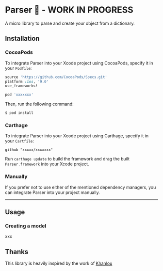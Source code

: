# Parser 🔨 - WORK IN PROGRESS
A micro library to parse and create your object from a dictionary.

## Installation

### CocoaPods

To integrate Parser into your Xcode project using CocoaPods, specify it in your `Podfile`:

```ruby
source 'https://github.com/CocoaPods/Specs.git'
platform :ios, '9.0'
use_frameworks!

pod 'xxxxxxx'
```

Then, run the following command:

```bash
$ pod install
```

### Carthage

To integrate Parser into your Xcode project using Carthage, specify it in your `Cartfile`:

```ogdl
github "xxxxx/xxxxxxx"
```

Run `carthage update` to build the framework and drag the built `Parser.framework` into your Xcode project.

### Manually

If you prefer not to use either of the mentioned dependency managers, you can integrate Parser into your project manually.

---

## Usage

### Creating a model

xxx


## Thanks
This library is heavily inspired by the work of [Khanlou](http://khanlou.com/2016/04/decoding-json/)
